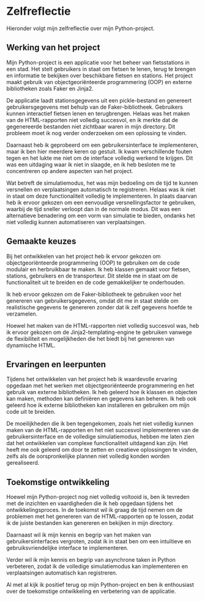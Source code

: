 # Zelfreflectie

Hieronder volgt mijn zelfreflectie over mijn Python-project.

## Werking van het project

Mijn Python-project is een applicatie voor het beheer van fietsstations in een stad. Het stelt gebruikers in staat om fietsen te lenen, terug te brengen en informatie te bekijken over beschikbare fietsen en stations. Het project maakt gebruik van objectgeoriënteerde programmering (OOP) en externe bibliotheken zoals Faker en Jinja2.

De applicatie laadt stationsgegevens uit een pickle-bestand en genereert gebruikersgegevens met behulp van de Faker-bibliotheek. Gebruikers kunnen interactief fietsen lenen en terugbrengen. Helaas was het maken van de HTML-rapporten niet volledig succesvol, en ik merkte dat de gegenereerde bestanden niet zichtbaar waren in mijn directory. Dit probleem moet ik nog verder onderzoeken om een oplossing te vinden.

Daarnaast heb ik geprobeerd om een gebruikersinterface te implementeren, maar ik ben hier meerdere keren op gestuit. Ik kwam verschillende fouten tegen en het lukte me niet om de interface volledig werkend te krijgen. Dit was een uitdaging waar ik niet in slaagde, en ik heb besloten me te concentreren op andere aspecten van het project.

Wat betreft de simulatiemodus, het was mijn bedoeling om de tijd te kunnen versnellen en verplaatsingen automatisch te registreren. Helaas was ik niet in staat om deze functionaliteit volledig te implementeren. In plaats daarvan heb ik ervoor gekozen om een eenvoudige versnellingsfactor te gebruiken, waarbij de tijd sneller verloopt dan in de normale modus. Dit was een alternatieve benadering om een vorm van simulatie te bieden, ondanks het niet volledig kunnen automatiseren van verplaatsingen.

## Gemaakte keuzes

Bij het ontwikkelen van het project heb ik ervoor gekozen om objectgeoriënteerde programmering (OOP) te gebruiken om de code modulair en herbruikbaar te maken. Ik heb klassen gemaakt voor fietsen, stations, gebruikers en de transporteur. Dit stelde me in staat om de functionaliteit uit te breiden en de code gemakkelijker te onderhouden.

Ik heb ervoor gekozen om de Faker-bibliotheek te gebruiken voor het genereren van gebruikersgegevens, omdat dit me in staat stelde om realistische gegevens te genereren zonder dat ik zelf gegevens hoefde te verzamelen.

Hoewel het maken van de HTML-rapporten niet volledig succesvol was, heb ik ervoor gekozen om de Jinja2-templating-engine te gebruiken vanwege de flexibiliteit en mogelijkheden die het biedt bij het genereren van dynamische HTML.

## Ervaringen en leerpunten

Tijdens het ontwikkelen van het project heb ik waardevolle ervaring opgedaan met het werken met objectgeoriënteerde programmering en het gebruik van externe bibliotheken. Ik heb geleerd hoe ik klassen en objecten kan maken, methoden kan definiëren en gegevens kan beheren. Ik heb ook geleerd hoe ik externe bibliotheken kan installeren en gebruiken om mijn code uit te breiden.

De moeilijkheden die ik ben tegengekomen, zoals het niet volledig kunnen maken van de HTML-rapporten en het niet succesvol implementeren van de gebruikersinterface en de volledige simulatiemodus, hebben me laten zien dat het ontwikkelen van complexe functionaliteit uitdagend kan zijn. Het heeft me ook geleerd om door te zetten en creatieve oplossingen te vinden, zelfs als de oorspronkelijke plannen niet volledig konden worden gerealiseerd.

## Toekomstige ontwikkeling

Hoewel mijn Python-project nog niet volledig voltooid is, ben ik tevreden met de inzichten en vaardigheden die ik heb opgedaan tijdens het ontwikkelingsproces. In de toekomst wil ik graag de tijd nemen om de problemen met het genereren van de HTML-rapporten op te lossen, zodat ik de juiste bestanden kan genereren en bekijken in mijn directory.

Daarnaast wil ik mijn kennis en begrip van het maken van gebruikersinterfaces vergroten, zodat ik in staat ben om een intuïtieve en gebruiksvriendelijke interface te implementeren.

Verder wil ik mijn kennis en begrip van asynchrone taken in Python verbeteren, zodat ik de volledige simulatiemodus kan implementeren en verplaatsingen automatisch kan registreren.

Al met al kijk ik positief terug op mijn Python-project en ben ik enthousiast over de toekomstige ontwikkeling en verbetering van de applicatie.

